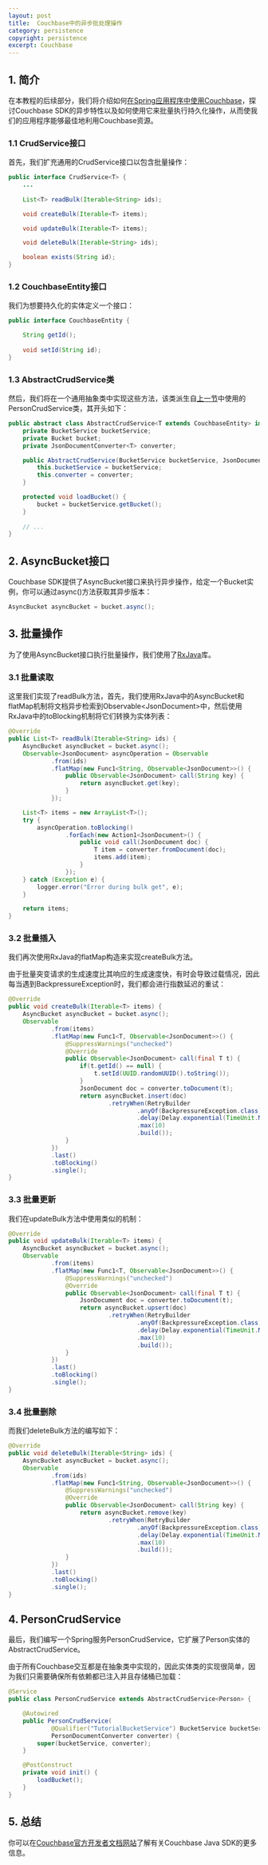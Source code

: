 ```yaml
---
layout: post
title:  Couchbase中的异步批处理操作
category: persistence
copyright: persistence
excerpt: Couchbase
---
```


## 1. 简介

在本教程的后续部分，我们将介绍如何[在Spring应用程序中使用Couchbase](https://www.baeldung.com/couchbase-sdk-spring)，探讨Couchbase SDK的异步特性以及如何使用它来批量执行持久化操作，从而使我们的应用程序能够最佳地利用Couchbase资源。

### 1.1 CrudService接口

首先，我们扩充通用的CrudService接口以包含批量操作：

```java
public interface CrudService<T> {
    ...
    
    List<T> readBulk(Iterable<String> ids);

    void createBulk(Iterable<T> items);

    void updateBulk(Iterable<T> items);

    void deleteBulk(Iterable<String> ids);

    boolean exists(String id);
}
```

### 1.2 CouchbaseEntity接口

我们为想要持久化的实体定义一个接口：

```java
public interface CouchbaseEntity {

    String getId();
    
    void setId(String id);
}
```

### 1.3 AbstractCrudService类

然后，我们将在一个通用抽象类中实现这些方法，该类派生自[上一节](https://www.baeldung.com/couchbase-sdk-spring)中使用的PersonCrudService类，其开头如下：

```java
public abstract class AbstractCrudService<T extends CouchbaseEntity> implements CrudService<T> {
    private BucketService bucketService;
    private Bucket bucket;
    private JsonDocumentConverter<T> converter;

    public AbstractCrudService(BucketService bucketService, JsonDocumentConverter<T> converter) {
        this.bucketService = bucketService;
        this.converter = converter;
    }

    protected void loadBucket() {
        bucket = bucketService.getBucket();
    }
    
    // ...
}
```

## 2. AsyncBucket接口

Couchbase SDK提供了AsyncBucket接口来执行异步操作，给定一个Bucket实例，你可以通过async()方法获取其异步版本：

```java
AsyncBucket asyncBucket = bucket.async();
```

## 3. 批量操作

为了使用AsyncBucket接口执行批量操作，我们使用了[RxJava](https://github.com/ReactiveX/RxJava/wiki)库。

### 3.1 批量读取

这里我们实现了readBulk方法，首先，我们使用RxJava中的AsyncBucket和flatMap机制将文档异步检索到Observable<JsonDocument\>中，然后使用RxJava中的toBlocking机制将它们转换为实体列表：

```java
@Override
public List<T> readBulk(Iterable<String> ids) {
    AsyncBucket asyncBucket = bucket.async();
    Observable<JsonDocument> asyncOperation = Observable
            .from(ids)
            .flatMap(new Func1<String, Observable<JsonDocument>>() {
                public Observable<JsonDocument> call(String key) {
                    return asyncBucket.get(key);
                }
            });

    List<T> items = new ArrayList<T>();
    try {
        asyncOperation.toBlocking()
                .forEach(new Action1<JsonDocument>() {
                    public void call(JsonDocument doc) {
                        T item = converter.fromDocument(doc);
                        items.add(item);
                    }
                });
    } catch (Exception e) {
        logger.error("Error during bulk get", e);
    }

    return items;
}
```

### 3.2 批量插入

我们再次使用RxJava的flatMap构造来实现createBulk方法。

由于批量突变请求的生成速度比其响应的生成速度快，有时会导致过载情况，因此每当遇到BackpressureException时，我们都会进行指数延迟的重试：

```java
@Override
public void createBulk(Iterable<T> items) {
    AsyncBucket asyncBucket = bucket.async();
    Observable
            .from(items)
            .flatMap(new Func1<T, Observable<JsonDocument>>() {
                @SuppressWarnings("unchecked")
                @Override
                public Observable<JsonDocument> call(final T t) {
                    if(t.getId() == null) {
                        t.setId(UUID.randomUUID().toString());
                    }
                    JsonDocument doc = converter.toDocument(t);
                    return asyncBucket.insert(doc)
                            .retryWhen(RetryBuilder
                                    .anyOf(BackpressureException.class)
                                    .delay(Delay.exponential(TimeUnit.MILLISECONDS, 100))
                                    .max(10)
                                    .build());
                }
            })
            .last()
            .toBlocking()
            .single();
}
```

### 3.3 批量更新

我们在updateBulk方法中使用类似的机制：

```java
@Override
public void updateBulk(Iterable<T> items) {
    AsyncBucket asyncBucket = bucket.async();
    Observable
            .from(items)
            .flatMap(new Func1<T, Observable<JsonDocument>>() {
                @SuppressWarnings("unchecked")
                @Override
                public Observable<JsonDocument> call(final T t) {
                    JsonDocument doc = converter.toDocument(t);
                    return asyncBucket.upsert(doc)
                            .retryWhen(RetryBuilder
                                    .anyOf(BackpressureException.class)
                                    .delay(Delay.exponential(TimeUnit.MILLISECONDS, 100))
                                    .max(10)
                                    .build());
                }
            })
            .last()
            .toBlocking()
            .single();
}
```

### 3.4 批量删除

而我们deleteBulk方法的编写如下：

```java
@Override
public void deleteBulk(Iterable<String> ids) {
    AsyncBucket asyncBucket = bucket.async();
    Observable
            .from(ids)
            .flatMap(new Func1<String, Observable<JsonDocument>>() {
                @SuppressWarnings("unchecked")
                @Override
                public Observable<JsonDocument> call(String key) {
                    return asyncBucket.remove(key)
                            .retryWhen(RetryBuilder
                                    .anyOf(BackpressureException.class)
                                    .delay(Delay.exponential(TimeUnit.MILLISECONDS, 100))
                                    .max(10)
                                    .build());
                }
            })
            .last()
            .toBlocking()
            .single();
}
```

## 4. PersonCrudService

最后，我们编写一个Spring服务PersonCrudService，它扩展了Person实体的AbstractCrudService。

由于所有Couchbase交互都是在抽象类中实现的，因此实体类的实现很简单，因为我们只需要确保所有依赖都已注入并且存储桶已加载：

```java
@Service
public class PersonCrudService extends AbstractCrudService<Person> {

    @Autowired
    public PersonCrudService(
            @Qualifier("TutorialBucketService") BucketService bucketService,
            PersonDocumentConverter converter) {
        super(bucketService, converter);
    }

    @PostConstruct
    private void init() {
        loadBucket();
    }
}
```

## 5. 总结

你可以在[Couchbase官方开发者文档网站](https://docs.couchbase.com/java-sdk/2.6/start-using-sdk.html)了解有关Couchbase Java SDK的更多信息。